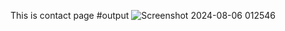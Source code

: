 This is contact page
#output
![Screenshot 2024-08-06 012546](https://github.com/user-attachments/assets/286a425b-da07-4641-8fd4-c8c894cbde10)
